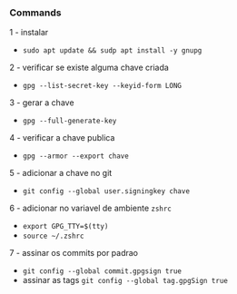 ### Commands

1 - instalar
  - `sudo apt update && sudp apt install -y gnupg`

2 - verificar se existe alguma chave criada
  - `gpg --list-secret-key --keyid-form LONG`

3 - gerar a chave
  - `gpg --full-generate-key`

4 - verificar a chave publica
  - `gpg --armor --export chave`

5 - adicionar a chave no git
  - `git config --global user.signingkey chave`

6 - adicionar no variavel de ambiente `zshrc`
  - `export GPG_TTY=$(tty)`
  - `source ~/.zshrc`

7 - assinar os commits por padrao
  - `git config --global commit.gpgsign true`
  - assinar as tags `git config --global tag.gpgSign true`